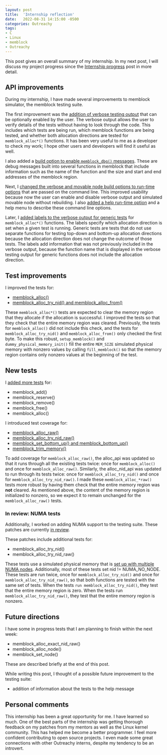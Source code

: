 ```yaml
---
layout: post
title:  'Internship reflection'
date:   2022-08-31 14:15:00 -0500
categories: Outreachy
tags:
- C
- Linux
- memblock
- Outreachy
---
```


This post gives an overall summary of my internship. In my next post, I will discuss my project progress since the [Internship progress](../../07/24/internship-progress.html) post in more detail.

## API improvements

During my internship, I have made several improvements to memblock simulator, the memblock testing suite.

The first improvement was the [addition of verbose testing output](https://git.kernel.org/pub/scm/linux/kernel/git/rppt/memblock.git/log/?h=for-next&qt=range&q=76586c00e74d...28e1a8f4b0ff) that can be optionally enabled by the user. The verbose output allows the user to verify details of the tests without having to look through the code. This includes which tests are being run, which memblock functions are being tested, and whether both allocation directions are tested for `memblock_alloc*()` functions. It has been very useful to me as a developer to check my work; I hope other users and developers will find it useful as well.

I also added a [build option to enable `memblock_dbg()` messages](https://git.kernel.org/pub/scm/linux/kernel/git/rppt/memblock.git/commit/?h=for-next&id=c55b31a124a68171e5915b1036ca42d8a683eca2). These are debug messages built into several functions in memblock that include information such as the name of the function and the size and start and end addresses of the memblock region.

Next, I [changed the verbose and movable node build options to run-time options](https://git.kernel.org/pub/scm/linux/kernel/git/rppt/memblock.git/commit/?h=for-next&id=06c8580aa23ddc9b1c37b9c7c5e2cc504e460207) that are passed on the command line. This improved usability because now the user can enable and disable verbose output and simulated movable node without rebuilding. I also [added a help run-time option](https://git.kernel.org/pub/scm/linux/kernel/git/rppt/memblock.git/commit/?h=for-next&id=c0f1bc4e91c52be73ae1a5e6fd53371f5a7f0333) and a help menu to describe these command line options.

Later, I [added labels to the verbose output for generic tests](https://git.kernel.org/pub/scm/linux/kernel/git/rppt/memblock.git/commit/?h=for-next&id=fb2e97fe853ff515df473d4acec6707816e05d87) for `memblock_alloc*()` functions. The labels specify which allocation direction is set when a given test is running. Generic tests are tests that do not use separate functions for testing top-down and bottom-up allocation directions because the allocation direction does not change the outcome of those tests. The labels add information that was not previously included in the verbose output, because the function name that is displayed in the verbose testing output for generic functions does not include the allocation direction.

## Test improvements

I improved the tests for:
- [memblock_alloc()](https://git.kernel.org/pub/scm/linux/kernel/git/rppt/memblock.git/commit/?h=for-next&id=ac76d803c4f6c2a32c9c7436d14467e099fd2bfa)
- [memblock_alloc_try_nid() and memblock_alloc_from()](https://git.kernel.org/pub/scm/linux/kernel/git/rppt/memblock.git/commit/?h=for-next&id=25b9defb5bc4aee8beb51ded07838e12745426f9)

These `memblock_alloc*()` tests are expected to clear the memory region that they allocate if the allocation is successful. I improved the tests so that they check that the entire memory region was cleared. Previously, the tests for `memblock_alloc()` did not include this check, and the tests for `memblock_alloc_try_nid()` and `memblock_alloc_from()` only checked the first byte. To make this robust, `setup_memblock()` and `dummy_physical_memory_init()` fill the entire `MEM_SIZE` simulated physical memory with nonzero values by calling `fill_memblock()` so that the memory region contains only nonzero values at the beginning of the test.

## New tests

I [added more tests](https://git.kernel.org/pub/scm/linux/kernel/git/rppt/memblock.git/commit/?h=for-next&id=21a233f68afe55aafa8b79705c97f7a1d37be3e1) for:
- memblock_add()
- memblock_reserve()
- memblock_remove()
- memblock_free()
- memblock_alloc()

I introduced test coverage for:
- [memblock_alloc_raw()](https://git.kernel.org/pub/scm/linux/kernel/git/rppt/memblock.git/commit/?h=for-next&id=deee033e0f8ea66a9f4acfc1eb069fdef3013bec)
- [memblock_alloc_try_nid_raw()](https://git.kernel.org/pub/scm/linux/kernel/git/rppt/memblock.git/commit/?h=for-next&id=ae544fd62c14265dc663a65b3f9c6c5a6134098a)
- [memblock_set_bottom_up() and memblock_bottom_up()](https://git.kernel.org/pub/scm/linux/kernel/git/rppt/memblock.git/commit/?h=for-next&id=a541c6d428f775efcfe25236062c96b59e31b57a)
- [memblock_trim_memory()](https://git.kernel.org/pub/scm/linux/kernel/git/rppt/memblock.git/commit/?h=for-next&id=dcd45ad2ad784c35bfba8ae93c285574bc2a8a1e)

To add coverage for `memblock_alloc_raw()`, the alloc_api was updated so that it runs through all the existing tests twice: once for `memblock_alloc()` and once for `memblock_alloc_raw()`. Similarly, the alloc_nid_api was updated to run through its tests twice: once for `memblock_alloc_try_nid()` and once for `memblock_alloc_try_nid_raw()`. I made these `memblock_alloc_*raw()` tests more robust by having them check that the entire memory region was **not** cleared. As mentioned above, the content of the memory region is initialized to nonzero, so we expect it to remain unchanged for the `memblock_alloc_raw()` tests.

### In review: NUMA tests

Additionally, I worked on adding NUMA support to the testing suite. These patches are currently [in review](https://lore.kernel.org/all/cover.1661578435.git.remckee0@gmail.com).

These patches include additional tests for:
- memblock_alloc_try_nid()
- memblock_alloc_try_nid_raw()

These tests use a simulated physical memory that is [set up with multiple NUMA nodes](https://lore.kernel.org/all/25b727327d365a435cc1c56c10fb96cd71b6898a.1661578435.git.remckee0@gmail.com). Additionally, most of these tests set nid != NUMA_NO_NODE. These tests are run twice, once for `memblock_alloc_try_nid()` and once for `memblock_alloc_try_nid_raw()`, so that both functions are tested with the same set of tests. When the tests `run memblock_alloc_try_nid()`, they test that the entire memory region is zero. When the tests run `memblock_alloc_try_nid_raw()`, they test that the entire memory region is nonzero.

## Future directions

I have some in progress tests that I am planning to finish within the next week:
- memblock_alloc_exact_nid_raw()
- memblock_alloc_node()
- memblock_set_node()

These are described briefly at the end of this post.

While writing this post, I thought of a possible future improvement to the testing suite:
- addition of information about the tests to the help message

## Personal comments

This internship has been a great opportunity for me. I have learned so much. One of the best parts of the internship was getting thorough feedback on my patches from my mentors as well as the Linux kernel community. This has helped me become a better programmer. I feel more confident contributing to open source projects. I even made some great connections with other Outreachy interns, despite my tendency to be an introvert.
